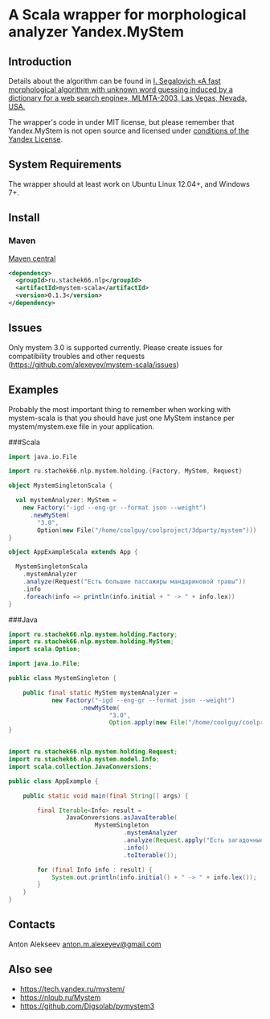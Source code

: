# A Scala wrapper for morphological analyzer Yandex.MyStem

## Introduction

Details about the algorithm can be found in [I. Segalovich «A fast morphological algorithm with unknown word guessing induced by a dictionary for a web search engine», MLMTA-2003, Las Vegas, Nevada, USA.](http://download.yandex.ru/company/iseg-las-vegas.pdf)

The wrapper's code in under MIT license, but please remember that Yandex.MyStem is not open source and licensed under [conditions of the Yandex License](https://legal.yandex.ru/mystem/).

## System Requirements

The wrapper should at least work on Ubuntu Linux 12.04+, and Windows 7+.

## Install

### Maven

[Maven central](http://search.maven.org/#artifactdetails|ru.stachek66.nlp|mystem-scala|0.1.3|jar)

```xml
<dependency>
  <groupId>ru.stachek66.nlp</groupId>
  <artifactId>mystem-scala</artifactId>
  <version>0.1.3</version>
</dependency>
```

## Issues

Only mystem 3.0 is supported currently.
Please create issues for compatibility troubles and other requests (https://github.com/alexeyev/mystem-scala/issues)

## Examples

Probably the most important thing to remember when working with mystem-scala is 
that you should have just one MyStem instance per mystem/mystem.exe file in your application.

###Scala 

```scala
import java.io.File

import ru.stachek66.nlp.mystem.holding.{Factory, MyStem, Request}

object MystemSingletonScala {

  val mystemAnalyzer: MyStem =
    new Factory("-igd --eng-gr --format json --weight")
      .newMyStem(
        "3.0",
        Option(new File("/home/coolguy/coolproject/3dparty/mystem")))
}

object AppExampleScala extends App {

  MystemSingletonScala
    .mystemAnalyzer
    .analyze(Request("Есть большие пассажиры мандариновой травы"))
    .info
    .foreach(info => println(info.initial + " -> " + info.lex))
}
```

###Java 

```java
import ru.stachek66.nlp.mystem.holding.Factory;
import ru.stachek66.nlp.mystem.holding.MyStem;
import scala.Option;

import java.io.File;

public class MystemSingleton {

    public final static MyStem mystemAnalyzer =
            new Factory("-igd --eng-gr --format json --weight")
                    .newMyStem(
                            "3.0",
                            Option.apply(new File("/home/coolguy/coolproject/3dparty/mystem")));
}
```

```java

import ru.stachek66.nlp.mystem.holding.Request;
import ru.stachek66.nlp.mystem.model.Info;
import scala.collection.JavaConversions;

public class AppExample {

    public static void main(final String[] args) {

        final Iterable<Info> result =
                JavaConversions.asJavaIterable(
                        MystemSingleton
                                .mystemAnalyzer
                                .analyze(Request.apply("Есть загадочные девушки с магнитными глазами"))
                                .info()
                                .toIterable());

        for (final Info info : result) {
            System.out.println(info.initial() + " -> " + info.lex());
        }
    }
}
```
## Contacts

Anton Alekseev <anton.m.alexeyev@gmail.com>

## Also see

* https://tech.yandex.ru/mystem/
* https://nlpub.ru/Mystem
* https://github.com/Digsolab/pymystem3
